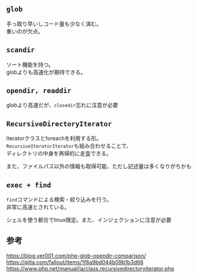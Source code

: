 ## `glob`
手っ取り早いしコード量も少なく済む。  
重いのが欠点。

## `scandir`
ソート機能を持つ。  
globよりも高速化が期待できる。

##  `opendir, readdir`
globより高速だが、`closedir`忘れに注意が必要

## `RecursiveDirectoryIterator` 
Iteratorクラスとforeachを利用する形。  
`RecursiveIteratorIterator`も組み合わせることで、  
ディレクトリの中身を再帰的に走査できる。

また、ファイルパス以外の情報も取得可能、ただし記述量は多くなりがちかも

##  `exec + find`
`find`コマンドによる検索・絞り込みを行う。  
非常に高速とされている。

シェルを使う都合でlinux限定。また、インジェクションに注意が必要

## 参考
https://blog.ver001.com/php-glob-opendir-comparison/  
https://qiita.com/fallout/items/1f8a9bd044b09b1b3d66  
https://www.php.net/manual/ja/class.recursivedirectoryiterator.php